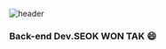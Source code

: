 ![header](https://capsule-render.vercel.app/api?type=Waving&color=FF003C&height=200&section=header&text=TakTak%20Code&fontSize=30&animation=twinkling&fontColor=ffffff)

### Back-end Dev.SEOK WON TAK 😄       
 
   
<!--
**TAKTAKcode/TAKTAKcode** is a ✨ _special_ ✨ repository because its `README.md` (this file) appears on your GitHub profile.

Here are some ideas to get you started:

- 🔭 I’m currently working on ...
- 🌱 I’m currently learning ...
- 👯 I’m looking to collaborate on ...
- 🤔 I’m looking for help with ...
- 💬 Ask me about ...
- 📫 How to reach me: ...
- 😄 Pronouns: ...
- ⚡ Fun fact: ... 
-->

